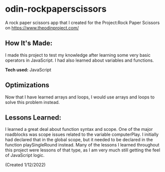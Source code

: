 # odin-rockpaperscissors

A rock paper scissors app that I created for the Project:Rock Paper Scissors on https://www.theodinproject.com/

## How It's Made:

I made this project to test my knowledge after learning some very basic operators in JavaScript. I had also learned about variables and functions.

**Tech used:** JavaScript

## Optimizations

Now that I have learned arrays and loops, I would use arrays and loops to solve this problem instead. 

## Lessons Learned:

I learned a great deal about function syntax and scope. One of the major roadblocks was scope issues related to the variable computerPlay. I initially had declared that in the global scope, but it needed to be declared in the function playSingleRound instead. Many of the lessons I learned throughout this project were lessons of that type, as I am very much still getting the feel of JavaScript logic.

(Created 1/12/2022)
